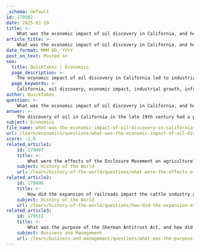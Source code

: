 ```yaml
---
_schema: default
id: 179502
date: 2025-02-19
title: >-
    What was the economic impact of oil discovery in California, and how did the industry grow?
article_title: >-
    What was the economic impact of oil discovery in California, and how did the industry grow?
date_format: MMM DD, YYYY
post_on_text: Posted on
seo:
  title: QuickTakes | Economics
  page_description: >-
    The economic impact of oil discovery in California led to industrial growth, significant infrastructure development, and attracted investment and labor, transforming the region into a crucial hub of the oil industry.
  page_keywords: >-
    California, oil discovery, economic impact, industrial growth, infrastructure development, labor attraction, investment, oil industry growth, technological advancements, market demand, global oil market, energy dynamics, economic expansion, transportation, refining, job opportunities
author: QuickTakes
question: >-
    What was the economic impact of oil discovery in California, and how did the industry grow?
answer: >-
    The discovery of oil in California in the late 19th century had a profound economic impact on the region and contributed significantly to the overall industrial growth of the United States. Here are the key aspects of this economic transformation:\n\n### Economic Impact of Oil Discovery\n\n1. **Industrial Growth**: The availability of oil as a vital energy source spurred rapid industrialization. Oil became essential for transportation (fueling locomotives and later automobiles), manufacturing processes, and heating, which facilitated the growth of various industries.\n\n2. **Investment and Labor Attraction**: The oil boom attracted substantial investment from both domestic and international sources. This influx of capital led to the establishment of oil companies and infrastructure, creating numerous job opportunities and drawing labor to California. The workforce expanded as people moved to the region seeking employment in the burgeoning oil industry.\n\n3. **Economic Expansion**: The oil industry contributed to the broader economic expansion of California. As oil production increased, it stimulated related sectors such as transportation, refining, and distribution. This growth also had a multiplier effect on local economies, benefiting businesses in construction, retail, and services.\n\n4. **Infrastructure Development**: The need to transport oil led to significant infrastructure development, including pipelines, refineries, and transportation networks. This infrastructure not only supported the oil industry but also enhanced the overall economic landscape of California, facilitating trade and commerce.\n\n5. **Global Influence**: California's oil production positioned the state as a key player in the global oil market. The state's oil reserves contributed to the United States' emergence as a leading oil producer, influencing global energy dynamics and trade.\n\n### Growth of the Oil Industry\n\n1. **Technological Advancements**: The oil industry in California benefited from technological innovations in drilling and extraction techniques. These advancements increased efficiency and production rates, allowing for the exploitation of previously inaccessible oil reserves.\n\n2. **Regulatory Environment**: The regulatory framework during this period was relatively permissive, encouraging exploration and production. This environment fostered competition among oil companies, leading to further innovations and growth.\n\n3. **Market Demand**: The rising demand for oil, driven by the expansion of the automobile industry and the increasing reliance on oil for energy, fueled the growth of the oil sector. As consumer preferences shifted towards oil-based products, the industry expanded rapidly to meet this demand.\n\n4. **Integration with Other Industries**: The oil industry became intertwined with other sectors, such as transportation (railroads and later automobiles), manufacturing, and even agriculture, as oil products were used in various applications. This integration helped solidify oil's role as a cornerstone of the American economy.\n\nIn summary, the discovery of oil in California catalyzed significant economic growth and industrial development, transforming the state into a vital hub of the oil industry. The combination of investment, labor attraction, infrastructure development, and technological advancements contributed to the rapid expansion of this sector, which had lasting effects on both California and the broader United States economy.
subject: Economics
file_name: what-was-the-economic-impact-of-oil-discovery-in-california-and-how-did-the-industry-grow.md
url: /learn/economics/questions/what-was-the-economic-impact-of-oil-discovery-in-california-and-how-did-the-industry-grow
score: -1.0
related_article1:
    id: 179497
    title: >-
        What were the effects of the Enclosure Movement on agriculture?
    subject: History of the World
    url: /learn/history-of-the-world/questions/what-were-the-effects-of-the-enclosure-movement-on-agriculture
related_article2:
    id: 179496
    title: >-
        How did the expansion of railroads impact the cattle industry and the decline of cattle drives?
    subject: History of the World
    url: /learn/history-of-the-world/questions/how-did-the-expansion-of-railroads-impact-the-cattle-industry-and-the-decline-of-cattle-drives
related_article3:
    id: 179511
    title: >-
        What was the purpose of the Sherman Antitrust Act, and how did it aim to regulate monopolies?
    subject: Business and Management
    url: /learn/business-and-management/questions/what-was-the-purpose-of-the-sherman-antitrust-act-and-how-did-it-aim-to-regulate-monopolies
---
```


&nbsp;